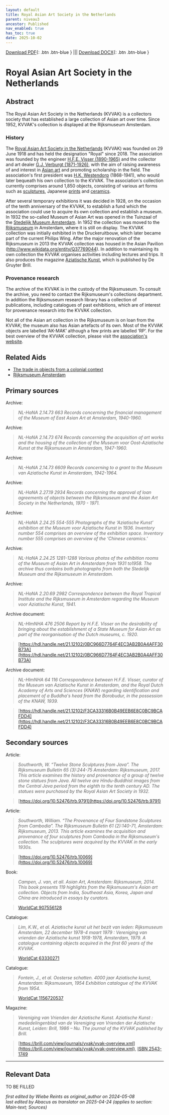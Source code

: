 ```yaml
---
layout: default
title: Royal Asian Art Society in the Netherlands
parent: niveau3
ancestor: Published
nav_enabled: true
has_toc: true
date: 2025-10-02
--- 
```



[Download PDF](https://raw.githubusercontent.com/colonial-heritage/research-guides-dev/refs/heads/main/EXPORTS/published/PDF/niveau3/English/KVVAK.pdf){: .btn .btn-blue } |||    [Download DOCX](https://raw.githubusercontent.com/colonial-heritage/research-guides-dev/refs/heads/main/EXPORTS/published/DOCX/niveau3/English/KVVAK.docx){: .btn .btn-blue }


# Royal Asian Art Society in the Netherlands


## Abstract

The Royal Asian Art Society in the Netherlands (KVVAK) is a collectors society that has established a large collection of Asian art over time. Since 1952, KVVAK's collection is displayed at the Rijksmuseum Amsterdam.

### History

The [Royal Asian Art Society in the Netherlands](https://www.wikidata.org/entity/Q96749093) (KVVAK) was founded on 29 June 1918 and has held the designation "Royal" since 2018. The association was founded by the engineer [H.F.E. Visser (1890-1965)](https://www.wikidata.org/entity/Q83286861) and the collector and art dealer [G.J. Verburgt (1871-1926)](https://www.wikidata.org/entity/Q84499681), with the aim of raising awareness of and interest in [Asian art](https://www.wikidata.org/entity/Q3399573) and promoting scholarship in the field. The association's first president was [H.K. Westendorp](https://www.wikidata.org/entity/Q96749169) (1868-1941), who would later bequeath his own collection to the KVVAK. The association's collection currently comprises around 1,850 objects, consisting of various art forms such as [sculptures](http://vocab.getty.edu/aat/300047090), Japanese [prints](http://vocab.getty.edu/aat/300106750) and [ceramics](http://vocab.getty.edu/aat/300310706). 

After several temporary exhibitions it was decided in 1928, on the occasion of the tenth anniversary of the KVVAK, to establish a fund which the association could use to acquire its own collection and establish a museum. In 1932 the so-called Museum of Asian Art was opened in the Tuinzaal of the [Stedelijk Museum Amsterdam](https://www.wikidata.org/entity/Q924335). In 1952 the collection was moved to the [Rijksmuseum](https://www.wikidata.org/entity/Q190804) in Amsterdam, where it is still on display. The KVVAK collection was initially exhibited in the Druckeruitbouw, which later became part of the current Philips Wing. After the major renovation of the Rijksmuseum in 2013 the KVVAK collection was housed in the Asian Pavilion (http://www.wikidata.org/entity/Q37769044). In addition to maintaining its own collection the KVVAK organises activities including lectures and trips. It also produces the magazine [Aziatische Kunst](https://brill.com/view/journals/vvak/vvak-overview.xml), which is published by De Gruyter Brill.

### Provenance research

The archive of the KVVAK is in the custody of the Rijksmuseum. To consult the archive, you need to contact the Rijksmuseum's collections department. In addition the Rijksmuseum research library has a collection of publications, including catalogues of past exhibitions, which are of interest for provenance research into the KVVAK collection. 

Not all of the Asian art collection in the Rijksmuseum is on loan from the KVVAK; the museum also has Asian artefacts of its own. Most of the KVVAK objects are labelled ‘AK-MAK’ although a few prints are labelled ‘RP’. For the best overview of the KVVAK collection, please visit the [association's website](https://www.kvvak.nl/collectie/).


## Related Aids

 - [The trade in objects from a colonial context](niveau2/English/Trade_20240316.yml)  
 - [Rijksmuseum Amsterdam](niveau3/English/RijksmuseumAmsterdam_20240905.yml)  

## Primary sources

Archive:
  > *NL-HaNA 2.14.73 663*
  > _Records concerning the financial management of the Museum of East Asian Art at Amsterdam, 1940-1960._  

  > 

Archive:
  > *NL-HaNA 2.14.73 674*
  > _Records concerning the acquisition of art works and the housing of the collection of the Museum voor Oost-Aziatische Kunst at the Rijksmuseum in Amsterdam, 1947-1960._  

  > 

Archive:
  > *NL-HaNA 2.14.73 6609*
  > _Records concerning to a grant to the Museum van Aziatische Kunst in Amsterdam, 1942-1964._  

  > 

Archive:
  > *NL-HaNA 2.27.19 2934*
  > _Records concerning the approval of loan agreements of objects between the Rijksmuseum and the Asian Art Society in the Netherlands, 1970 - 1971._  

  > 

Archive:
  > *NL-HaNA 2.24.25 554-555*
  > _Photographs of the ‘Aziatische Kunst’ exhibition at the Museum voor Aziatische Kunst in 1936. Inventory number 554 comprises an overview of the exhibition space. Inventory number 555 comprises an overview of the ‘Chinese ceramics.’_  

  > 

Archive:
  > *NL-HaNA 2.24.25 1281-1288*
  > _Various photos of the exhibition rooms of the Museum of Asian Art in Amsterdam from 1931 to1958. The archive thus contains both photographs from both the Stedelijk Museum and the Rijksmuseum in Amsterdam._  

  > 

Archive:
  > *NL-HaNA 2.20.69 2982*
  > _Correspondence between the Royal Tropical Institute and the Rijksmuseum in Amsterdam regarding the Museum voor Aziatische Kunst, 1941._  

  > 

Archive document:
  > *NL-HlmNHA 476 2506*
  > _Report by H.F.E. Visser on the desirability of bringing about the establishment of a State Museum for Asian Art as part of the reorganisation of the Dutch museums, c. 1920._  

  > [https://hdl.handle.net/21.12102/0BC966D7764F4EC3AB2B0A4AFF30B73A](https://hdl.handle.net/21.12102/0BC966D7764F4EC3AB2B0A4AFF30B73A)

Archive document:
  > *NL-HlmNHA 64 116*
  > _Correspondence between H.F.E. Visser, curator of the Museum van Aziatische Kunst in Amsterdam, and the Royal Dutch Academy of Arts and Sciences (KNAW) regarding identification and placement of a Buddha's head from the Borobudur, in the possession of the KNAW, 1939._  

  > [https://hdl.handle.net/21.12102/F3CA33316B0B49EEB6E8C0BC9BCAFDD4](https://hdl.handle.net/21.12102/F3CA33316B0B49EEB6E8C0BC9BCAFDD4)

## Secondary sources

Article:
  > *Southworth, W. “Twelve Stone Sculptures from Java”. The Rijksmuseum Bulletin 65 (3):244-75 Amsterdam: Rijksmuseum, 2017.*
  > _This article examines the history and provenance of a group of twelve stone statues from Java. All twelve are Hindu-Buddhist images from the Central Java period from the eighth to the tenth century AD. The statues were purchased by the Royal Asian Art Society in 1932._  

  > [https://doi.org/10.52476/trb.9791](https://doi.org/10.52476/trb.9791)

Article:
  > *Southworth, William. “The Provenance of Four Sandstone Sculptures from Cambodia”. The Rijksmuseum Bulletin 61 (2):140-71, Amsterdam: Rijksmuseum, 2013.*
  > _This article examines the acquisition and provenance of four sculptures from Cambodia in the Rijksmuseum's collection. The sculptures were acquired by the KVVAK in the early 1930s._  

  > [https://doi.org/10.52476/trb.10069](https://doi.org/10.52476/trb.10069)

Book:
  > *Campen, J. van, et all. Asian Art, Amsterdam: Rijksmuseum, 2014.*
  > _This book presents 119 highlights from the Rijksmuseum's Asian art collection. Objects from India, Southeast Asia, Korea, Japan and China are introduced in essays by curators._  

  > [WorldCat 907556128](https://search.worldcat.org/title/907556128)

Catalogue:
  > *Lim, K.W., et al. Aziatische kunst uit het bezit van leden: Rijksmuseum Amsterdam, 22 december 1978-4 maart 1979 : Vereniging van vrienden der Aziatische kunst 1918-1978, Amsterdam, 1979.*
  > _A catalogue containing objects acquired in the first 60 years of the KVVAK._  

  > [WorldCat 63330271](https://search.worldcat.org/title/63330271)

Catalogue:
  > *Fontein, J., et al. Oosterse schatten. 4000 jaar Aziatische kunst, Amsterdam: Rijksmuseum, 1954*
  > _Exhibition catalogue of the KVVAK from 1954._  

  > [WorldCat 1156720537](https://search.worldcat.org/title/1156720537)

Magazine:
  > *Vereniging van Vrienden der Aziatische Kunst. Aziatische Kunst : mededelingenblad van de Vereniging van Vrienden der Aziatische Kunst, Leiden: Brill, 1986 – Nu.*
  > _The journal of the KVVAK published by Brill._  

  > [https://brill.com/view/journals/vvak/vvak-overview.xml](https://brill.com/view/journals/vvak/vvak-overview.xml), [ISBN 2543-1749](https://portal.issn.org/resource/ISSN/2543-1749)



---
## Relevant Data 
TO BE FILLED

_first edited by Wiebe Reints as original_author on 2024-05-08_  
_last edited by Abacus as translator on 2025-04-24
(applies to section: Main-text; Sources)_
        